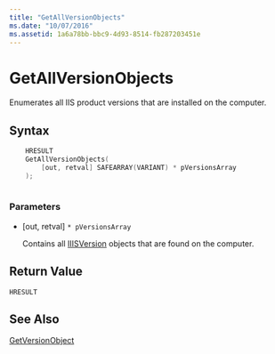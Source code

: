 ```yaml
---
title: "GetAllVersionObjects"
ms.date: "10/07/2016"
ms.assetid: 1a6a78bb-bbc9-4d93-8514-fb287203451e
---
```

# GetAllVersionObjects
Enumerates all IIS product versions that are installed on the computer.  
  
## Syntax  
  
```cpp  
    HRESULT  
    GetAllVersionObjects(  
        [out, retval] SAFEARRAY(VARIANT) * pVersionsArray  
    );  
  
```  
  
### Parameters  
  
-   [out, retval] `* pVersionsArray`  
  
     Contains all [IIISVersion](../../extensions/express-api-reference/iiisversion.md) objects that are found on the computer.  
  
## Return Value  
 `HRESULT`  
  
## See Also  
 [GetVersionObject](../../extensions/express-api-reference/getversionobject.md)
